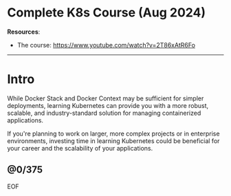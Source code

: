 # Complete K8s Course (Aug 2024)

**Resources**:
- The course: https://www.youtube.com/watch?v=2T86xAtR6Fo

---

# Intro

While Docker Stack and Docker Context may be sufficient for simpler deployments, learning Kubernetes can provide you with a more robust, scalable, and industry-standard solution for managing containerized applications.  

If you're planning to work on larger, more complex projects or in enterprise environments, investing time in learning Kubernetes could be beneficial for your career and the scalability of your applications.  



@0/375
---
EOF

